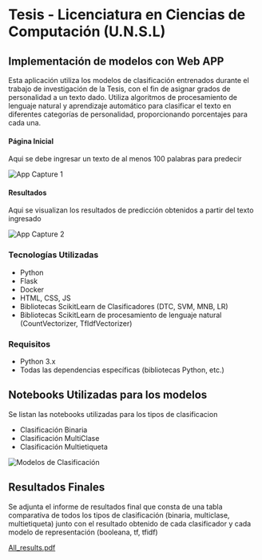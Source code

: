 # Tesis - Licenciatura en Ciencias de Computación (U.N.S.L)

## Implementación de modelos con Web APP 

Esta aplicación utiliza los modelos de clasificación entrenados durante el trabajo de investigación de la Tesis, con el fin de asignar grados de personalidad a un texto dado. Utiliza algoritmos de procesamiento de lenguaje natural y aprendizaje automático para clasificar el texto en diferentes categorías de personalidad, proporcionando porcentajes para cada una.

#### Página Inicial
Aqui se debe ingresar un texto de al menos 100 palabras para predecir

![App Capture 1](https://github.com/luimont/tesis-lcc/blob/main/Screenshots/capture_1.webp)

#### Resultados 
Aqui se visualizan los resultados de predicción obtenidos a partir del texto ingresado

![App Capture 2](https://github.com/luimont/tesis-lcc/blob/main/Screenshots/capture_2.webp)


### Tecnologías Utilizadas

- Python
- Flask
- Docker
- HTML, CSS, JS
- Bibliotecas ScikitLearn de Clasificadores (DTC, SVM, MNB, LR)
- Bibliotecas ScikitLearn de procesamiento de lenguaje natural (CountVectorizer, TfIdfVectorizer)

### Requisitos

- Python 3.x
- Todas las dependencias específicas (bibliotecas Python, etc.)

## Notebooks Utilizadas para los modelos

Se listan las notebooks utilizadas para los tipos de clasificacion
- Clasificación Binaria
- Clasificación MultiClase
- Clasificación Multietiqueta

![Modelos de Clasificación](https://github.com/luimont/tesis-lcc/blob/main/Screenshots/classificactions_class.png)

## Resultados Finales

Se adjunta el informe de resultados final que consta de una tabla comparativa de todos los tipos de clasificación (binaria, multiclase, multietiqueta) junto con el resultado obtenido de cada clasificador y cada modelo de representación (booleana, tf, tfidf)

[All_results.pdf](https://github.com/luimont/tesis-lcc/blob/main/Results/all_results.pdf)
